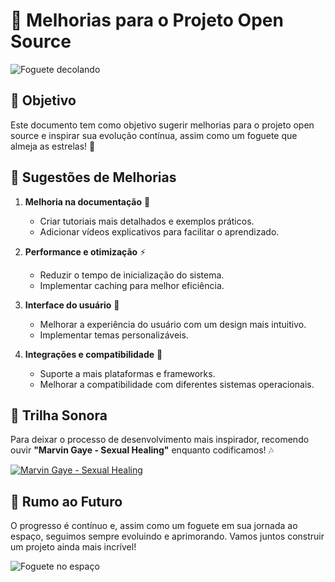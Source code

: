 # 🚀 Melhorias para o Projeto Open Source

![Foguete decolando](https://img.freepik.com/fotos-premium/lancamento-de-foguete-do-espaco-com-a-terra-visivel-ao-fundo_124507-118390.jpg)

## 🎯 Objetivo

Este documento tem como objetivo sugerir melhorias para o projeto open source e inspirar sua evolução contínua, assim como um foguete que almeja as estrelas! 🌟

## 🔧 Sugestões de Melhorias

1. **Melhoria na documentação** 📖
   - Criar tutoriais mais detalhados e exemplos práticos.
   - Adicionar vídeos explicativos para facilitar o aprendizado.

2. **Performance e otimização** ⚡
   - Reduzir o tempo de inicialização do sistema.
   - Implementar caching para melhor eficiência.

3. **Interface do usuário** 🎨
   - Melhorar a experiência do usuário com um design mais intuitivo.
   - Implementar temas personalizáveis.

4. **Integrações e compatibilidade** 🔗
   - Suporte a mais plataformas e frameworks.
   - Melhorar a compatibilidade com diferentes sistemas operacionais.

## 🎵 Trilha Sonora

Para deixar o processo de desenvolvimento mais inspirador, recomendo ouvir **"Marvin Gaye - Sexual Healing"** enquanto codificamos! 🎶

[![Marvin Gaye - Sexual Healing](https://img.youtube.com/vi/rjlSiASsUIs/0.jpg)](https://www.youtube.com/watch?v=rjlSiASsUIs)

## 🚀 Rumo ao Futuro

O progresso é contínuo e, assim como um foguete em sua jornada ao espaço, seguimos sempre evoluindo e aprimorando. Vamos juntos construir um projeto ainda mais incrível!

![Foguete no espaço](https://tse3.mm.bing.net/th?id=OIP.ST804iB68zax0c4pTgYkSwHaEK&pid=Api&P=0&h=180)

